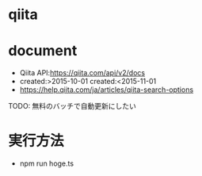 # qiita

# document

- Qiita API:https://qiita.com/api/v2/docs
- created:>2015-10-01 created:<2015-11-01
- https://help.qiita.com/ja/articles/qiita-search-options

TODO: 無料のバッチで自動更新にしたい

# 実行方法

- npm run hoge.ts
